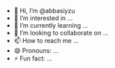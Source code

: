 - 👋 Hi, I’m @abbasiyzu
- 👀 I’m interested in ...
- 🌱 I’m currently learning ...
- 💞️ I’m looking to collaborate on ...
- 📫 How to reach me ...
- 😄 Pronouns: ...
- ⚡ Fun fact: ...

<!---
abbasiyzu/abbasiyzu is a ✨ special ✨ repository because its `README.md` (this file) appears on your GitHub profile.
You can click the Preview link to take a look at your changes.
--->
